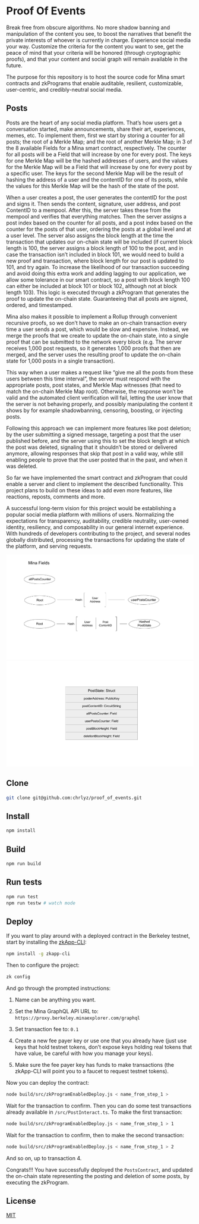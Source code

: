 # Proof Of Events

Break free from obscure algorithms. No more shadow banning and manipulation of the content you see, to boost the narratives that benefit the private interests of whoever is currently in charge. Experience social media your way. Customize the criteria for the content you want to see, get the peace of mind that your criteria will be honored (through cryptographic proofs), and that your content and social graph will remain available in the future.

The purpose for this repository is to host the source code for Mina smart contracts and zkPrograms that enable auditable, resilient, customizable, user-centric, and credibly-neutral social media.

## Posts

Posts are the heart of any social media platform. That’s how users get a conversation started, make announcements, share their art, experiences, memes, etc. To implement them, first we start by storing a counter for all posts; the root of a Merkle Map; and the root of another Merkle Map; in 3 of the 8 available Fields for a Mina smart contract, respectively. The counter for all posts will be a Field that will increase by one for every post. The keys for one Merkle Map will be the hashed addresses of users, and the values for the Merkle Map will be a Field that will increase by one for every post by a specific user. The keys for the second Merkle Map will be the result of hashing the address of a user and the contentID for one of its posts, while the values for this Merkle Map will be the hash of the state of the post.

When a user creates a post, the user generates the contentID for the post and signs it. Then sends the content, signature, user address, and post ContentID to a mempool. After this, the server takes these from the mempool and verifies that everything matches. Then the server assigns a post index based on the counter for all posts, and a post index based on the counter for the posts of that user, ordering the posts at a global level and at a user level. The server also assigns the block length at the time the transaction that updates our on-chain state will be included (if current block length is 100, the server assigns a block length of 100 to the post, and in case the transaction isn’t included in block 101, we would need to build a new proof and transaction, where block length for our post is updated to 101, and try again. To increase the likelihood of our transaction succeeding and avoid doing this extra work and adding lagging to our application, we allow some tolerance in our smart contract, so a post with block length 100 can either be included at block 101 or block 102, although not at block length 103). This logic is executed through a zkProgram that generates the proof to update the on-chain state. Guaranteeing that all posts are signed, ordered, and timestamped.

Mina also makes it possible to implement a Rollup through convenient recursive proofs, so we don’t have to make an on-chain transaction every time a user sends a post, which would be slow and expensive. Instead, we merge the proofs that we create to update the on-chain state, into a single proof that can be submitted to the network every block (e.g. The server receives 1,000 post requests, so it generates 1,000 proofs that then are merged, and the server uses the resulting proof to update the on-chain state for 1,000 posts in a single transaction).

This way when a user makes a request like “give me all the posts from these users between this time interval”, the server must respond with the appropriate posts, post states, and Merkle Map witnesses (that need to match the on-chain Merkle Map root). Otherwise, the response won’t be valid and the automated client verification will fail, letting the user know that the server is not behaving properly, and possibly manipulating the content it shows by for example shadowbanning, censoring, boosting, or injecting posts.

Following this approach we can implement more features like post deletion; by the user submitting a signed message, targeting a post that the user published before, and the server using this to set the block length at which the post was deleted, signaling that it shouldn’t be stored or delivered anymore, allowing responses that skip that post in a valid way, while still enabling people to prove that the user posted that in the past, and when it was deleted.

So far we have implemented the smart contract and zkProgram that could enable a server and client to implement the described functionality. This project plans to build on these ideas to add even more features, like reactions, reposts, comments and more.

A successful long-term vision for this project would be establishing a popular social media platform with millions of users. Normalizing the expectations for transparency, auditability, credible neutrality, user-owned identity, resiliency, and composability in our general internet experience. With hundreds of developers contributing to the project, and several nodes globally distributed, processing the transactions for updating the state of the platform, and serving requests.

<img src="https://github.com/chrlyz/proof_of_events/blob/dev/img/posts_diagram1.png?raw=true&sanitize=true">
<img src="https://github.com/chrlyz/proof_of_events/blob/dev/img/posts_diagram2.png?raw=true&sanitize=true">

## Clone

```sh
git clone git@github.com:chrlyz/proof_of_events.git
```

## Install

```sh
npm install
```

## Build

```sh
npm run build
```

## Run tests

```sh
npm run test
npm run testw # watch mode
```

## Deploy

If you want to play around with a deployed contract in the Berkeley testnet, start by installing the [zkApp-CLI](https://github.com/o1-labs/zkapp-cli):

```sh
npm install -g zkapp-cli
```

Then to configure the project:

```sh
zk config
```

And go through the prompted instructions:

1. Name can be anything you want.

2. Set the Mina GraphQL API URL to: `https://proxy.berkeley.minaexplorer.com/graphql`

3. Set transaction fee to: `0.1`

4. Create a new fee payer key or use one that you already have (just use keys that hold testnet tokens, don’t expose keys holding real tokens that have value, be careful with how you manage your keys).

5. Make sure the fee payer key has funds to make transactions (the zkApp-CLI will point you to a faucet to request testnet tokens).

Now you can deploy the contract:

```sh
node build/src/zkProgramEnabledDeploy.js < name_from_step_1 >
```

Wait for the transaction to confirm. Then you can do some test transactions already available in `/src/PostInteract.ts`. To make the first transaction:

```sh
node build/src/zkProgramEnabledDeploy.js < name_from_step_1 > 1
```

Wait for the transaction to confirm, then to make the second transaction:

```sh
node build/src/zkProgramEnabledDeploy.js < name_from_step_1 > 2
```

And so on, up to transaction 4.

Congrats!!! You have successfully deployed the `PostsContract`, and updated the on-chain state representing the posting and deletion of some posts, by executing the zkProgram.

## License

[MIT](LICENSE)

